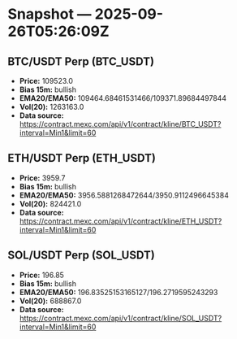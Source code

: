 # Snapshot — 2025-09-26T05:26:09Z

## BTC/USDT Perp (BTC_USDT)
- **Price:** 109523.0
- **Bias 15m:** bullish
- **EMA20/EMA50:** 109464.68461531466/109371.89684497844
- **Vol(20):** 1263163.0
- **Data source:** https://contract.mexc.com/api/v1/contract/kline/BTC_USDT?interval=Min1&limit=60

## ETH/USDT Perp (ETH_USDT)
- **Price:** 3959.7
- **Bias 15m:** bullish
- **EMA20/EMA50:** 3956.5881268472644/3950.9112496645384
- **Vol(20):** 824421.0
- **Data source:** https://contract.mexc.com/api/v1/contract/kline/ETH_USDT?interval=Min1&limit=60

## SOL/USDT Perp (SOL_USDT)
- **Price:** 196.85
- **Bias 15m:** bullish
- **EMA20/EMA50:** 196.83525153165127/196.2719595243293
- **Vol(20):** 688867.0
- **Data source:** https://contract.mexc.com/api/v1/contract/kline/SOL_USDT?interval=Min1&limit=60
